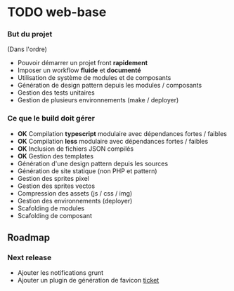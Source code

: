 # TODO web-base

### But du projet

(Dans l'ordre)

- Pouvoir démarrer un projet front **rapidement**
- Imposer un workflow **fluide** et **documenté**
- Utilisation de système de modules et de composants
- Génération de design pattern depuis les modules / composants
- Gestion des tests unitaires
- Gestion de plusieurs environnements (make / deployer)


### Ce que le build doit gérer

- **OK** Compilation **typescript** modulaire avec dépendances fortes / faibles
- **OK** Compilation **less** modulaire avec dépendances fortes / faibles
- **OK** Inclusion de fichiers JSON compilés
- **OK** Gestion des templates
- Génération d'une design pattern depuis les sources
- Génération de site statique (non PHP et pattern)
- Gestion des sprites pixel
- Gestion des sprites vectos
- Compression des assets (js / css / img)
- Gestion des environnements (deployer)
- Scafolding de modules
- Scafolding de composant



## Roadmap

### Next release
- Ajouter les notifications grunt
- Ajouter un plugin de génération de favicon [ticket](https://github.com/solid-js/web-base/issues/1)